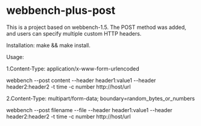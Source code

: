 # webbench-plus-post
This is a project based on webbench-1.5. The POST method was added, and users can specify multiple custom HTTP headers.

Installation:
make && make install.

Usage:

1.Content-Type: application/x-www-form-urlencoded

webbench --post content --header header1:value1 --header header2:header2 -t time -c number http://host/url

2.Content-Type: multipart/form-data; boundary=random_bytes_or_numbers

webbench --post filename --file --header header1:value1 --header header2:header2 -t time -c number http://host/url

